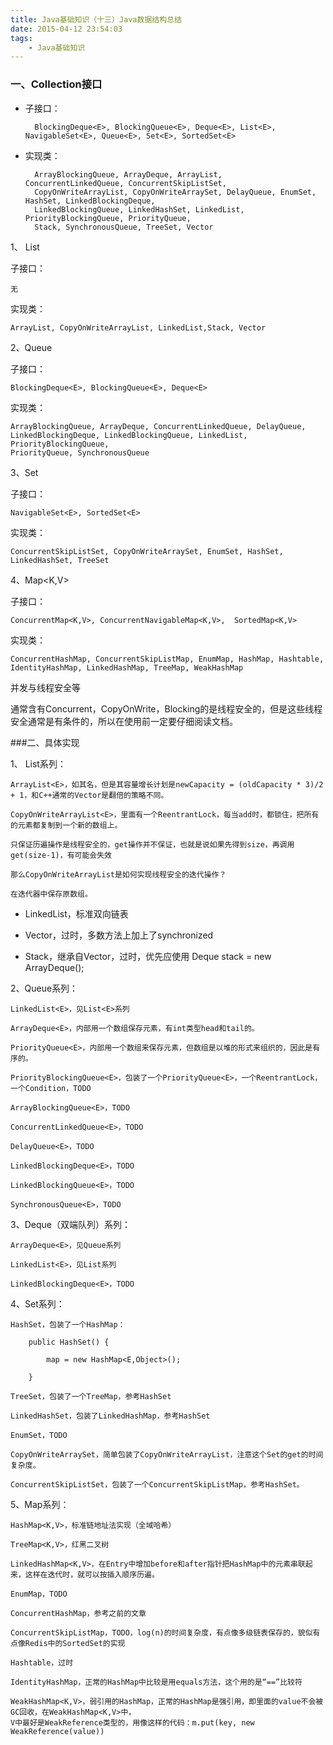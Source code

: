 ```yaml
---
title: Java基础知识（十三）Java数据结构总结
date: 2015-04-12 23:54:03
tags: 
	- Java基础知识
---
```


### 一、Collection<E>接口

* 子接口：

		BlockingDeque<E>, BlockingQueue<E>, Deque<E>, List<E>, NavigableSet<E>, Queue<E>, Set<E>, SortedSet<E> 

* 实现类：

		ArrayBlockingQueue, ArrayDeque, ArrayList,  ConcurrentLinkedQueue, ConcurrentSkipListSet, 
		CopyOnWriteArrayList, CopyOnWriteArraySet, DelayQueue, EnumSet, HashSet, LinkedBlockingDeque, 
		LinkedBlockingQueue, LinkedHashSet, LinkedList, PriorityBlockingQueue, PriorityQueue, 
		Stack, SynchronousQueue, TreeSet, Vector 

1、  List<E>

子接口：
	
	无
 
实现类：

	ArrayList, CopyOnWriteArrayList, LinkedList,Stack, Vector 


2、Queue<E>

子接口：

	BlockingDeque<E>, BlockingQueue<E>, Deque<E> 

实现类：

	ArrayBlockingQueue, ArrayDeque, ConcurrentLinkedQueue, DelayQueue, 
	LinkedBlockingDeque, LinkedBlockingQueue, LinkedList, PriorityBlockingQueue,
	PriorityQueue, SynchronousQueue 

 

3、Set<E>

子接口：

	NavigableSet<E>, SortedSet<E> 

实现类：

	ConcurrentSkipListSet, CopyOnWriteArraySet, EnumSet, HashSet, LinkedHashSet, TreeSet 

 

4、Map<K,V>

子接口：

	ConcurrentMap<K,V>, ConcurrentNavigableMap<K,V>,  SortedMap<K,V> 

实现类：

	ConcurrentHashMap, ConcurrentSkipListMap, EnumMap, HashMap, Hashtable, IdentityHashMap, LinkedHashMap, TreeMap, WeakHashMap 

 

 

并发与线程安全等

通常含有Concurrent，CopyOnWrite，Blocking的是线程安全的，但是这些线程安全通常是有条件的，所以在使用前一定要仔细阅读文档。

 

 

###二、具体实现

1、 List<E>系列：

	ArrayList<E>，如其名，但是其容量增长计划是newCapacity = (oldCapacity * 3)/2 + 1，和C++通常的Vector是翻倍的策略不同。

	CopyOnWriteArrayList<E>，里面有一个ReentrantLock，每当add时，都锁住，把所有的元素都复制到一个新的数组上。

	只保证历遍操作是线程安全的，get操作并不保证，也就是说如果先得到size，再调用get(size-1)，有可能会失效

	那么CopyOnWriteArrayList是如何实现线程安全的迭代操作？

	在迭代器中保存原数组。

* LinkedList<E>，标准双向链表

* Vector<E>，过时，多数方法上加上了synchronized

* Stack<E>，继承自Vector，过时，优先应使用 Deque<Integer> stack = new ArrayDeque<Integer>();

 

2、Queue<E>系列：

	LinkedList<E>，见List<E>系列

	ArrayDeque<E>，内部用一个数组保存元素，有int类型head和tail的。

	PriorityQueue<E>，内部用一个数组来保存元素，但数组是以堆的形式来组织的，因此是有序的。

	PriorityBlockingQueue<E>，包装了一个PriorityQueue<E>，一个ReentrantLock，一个Condition，TODO

	ArrayBlockingQueue<E>，TODO

	ConcurrentLinkedQueue<E>，TODO

	DelayQueue<E>，TODO

	LinkedBlockingDeque<E>，TODO

	LinkedBlockingQueue<E>，TODO

	SynchronousQueue<E>，TODO

 

3、Deque<E>（双端队列）系列：

	ArrayDeque<E>，见Queue系列

	LinkedList<E>，见List系列

	LinkedBlockingDeque<E>，TODO

 

 

4、Set系列：

	HashSet，包装了一个HashMap：
	
	    public HashSet() {
	
	        map = new HashMap<E,Object>();
	
	    }
	
	TreeSet，包装了一个TreeMap，参考HashSet
	
	LinkedHashSet，包装了LinkedHashMap，参考HashSet
	
	EnumSet，TODO
	
	CopyOnWriteArraySet，简单包装了CopyOnWriteArrayList，注意这个Set的get的时间复杂度。
	
	ConcurrentSkipListSet，包装了一个ConcurrentSkipListMap，参考HashSet。



5、Map系列：

	HashMap<K,V>，标准链地址法实现（全域哈希）
	
	TreeMap<K,V>，红黑二叉树
	
	LinkedHashMap<K,V>，在Entry中增加before和after指针把HashMap中的元素串联起来，这样在迭代时，就可以按插入顺序历遍。
	
	EnumMap，TODO
	
	ConcurrentHashMap，参考之前的文章
	
	ConcurrentSkipListMap，TODO，log(n)的时间复杂度，有点像多级链表保存的，貌似有点像Redis中的SortedSet的实现
	
	Hashtable，过时
	
	IdentityHashMap，正常的HashMap中比较是用equals方法，这个用的是“==”比较符
	
	WeakHashMap<K,V>，弱引用的HashMap，正常的HashMap是强引用，即里面的value不会被GC回收，在WeakHashMap<K,V>中，
	V中最好是WeakReference类型的，用像这样的代码：m.put(key, new WeakReference(value))